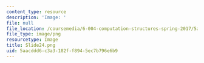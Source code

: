 ```yaml
---
content_type: resource
description: 'Image: '
file: null
file_location: /coursemedia/6-004-computation-structures-spring-2017/5aacddd6c3a3182ff8945ec7b796e6b9_Slide24.png
file_type: image/png
resourcetype: Image
title: Slide24.png
uid: 5aacddd6-c3a3-182f-f894-5ec7b796e6b9
---
```

